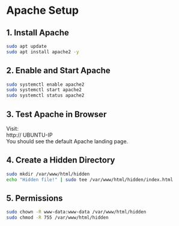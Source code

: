 # Apache Setup

## 1. Install Apache <br>
```bash
sudo apt update 
sudo apt install apache2 -y 
```

## 2. Enable and Start Apache <br>
```bash
sudo systemctl enable apache2 
sudo systemctl start apache2 
sudo systemctl status apache2 
```

## 3. Test Apache in Browser <br>
Visit: <br>
http:// UBUNTU-IP <br>
You should see the default Apache landing page. <br>

## 4. Create a Hidden Directory <br>
```bash
sudo mkdir /var/www/html/hidden 
echo "Hidden file!" | sudo tee /var/www/html/hidden/index.html 
```

## 5. Permissions <br>
```bash
sudo chown -R www-data:www-data /var/www/html/hidden 
sudo chmod -R 755 /var/www/html/hidden 
```
